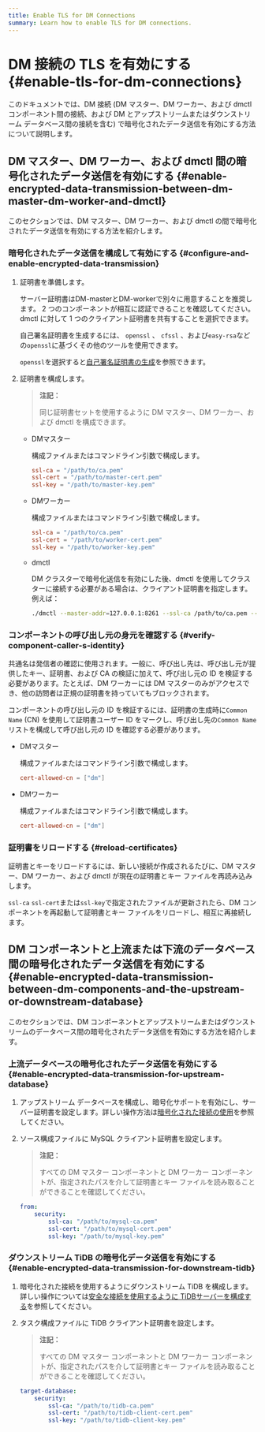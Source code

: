 ```yaml
---
title: Enable TLS for DM Connections
summary: Learn how to enable TLS for DM connections.
---
```


# DM 接続の TLS を有効にする {#enable-tls-for-dm-connections}

このドキュメントでは、DM 接続 (DM マスター、DM ワーカー、および dmctl コンポーネント間の接続、および DM とアップストリームまたはダウンストリーム データベース間の接続を含む) で暗号化されたデータ送信を有効にする方法について説明します。

## DM マスター、DM ワーカー、および dmctl 間の暗号化されたデータ送信を有効にする {#enable-encrypted-data-transmission-between-dm-master-dm-worker-and-dmctl}

このセクションでは、DM マスター、DM ワーカー、および dmctl の間で暗号化されたデータ送信を有効にする方法を紹介します。

### 暗号化されたデータ送信を構成して有効にする {#configure-and-enable-encrypted-data-transmission}

1.  証明書を準備します。

    サーバー証明書はDM-masterとDM-workerで別々に用意することを推奨します。 2 つのコンポーネントが相互に認証できることを確認してください。 dmctl に対して 1 つのクライアント証明書を共有することを選択できます。

    自己署名証明書を生成するには、 `openssl` 、 `cfssl` 、および`easy-rsa`などの`openssl`に基づくその他のツールを使用できます。

    `openssl`を選択すると[自己署名証明書の生成](/dm/dm-generate-self-signed-certificates.md)を参照できます。

2.  証明書を構成します。

    > **注記：**
    >
    > 同じ証明書セットを使用するように DM マスター、DM ワーカー、および dmctl を構成できます。

    -   DMマスター

        構成ファイルまたはコマンドライン引数で構成します。

        ```toml
        ssl-ca = "/path/to/ca.pem"
        ssl-cert = "/path/to/master-cert.pem"
        ssl-key = "/path/to/master-key.pem"
        ```

    -   DMワーカー

        構成ファイルまたはコマンドライン引数で構成します。

        ```toml
        ssl-ca = "/path/to/ca.pem"
        ssl-cert = "/path/to/worker-cert.pem"
        ssl-key = "/path/to/worker-key.pem"
        ```

    -   dmctl

        DM クラスターで暗号化送信を有効にした後、dmctl を使用してクラスターに接続する必要がある場合は、クライアント証明書を指定します。例えば：

        ```bash
        ./dmctl --master-addr=127.0.0.1:8261 --ssl-ca /path/to/ca.pem --ssl-cert /path/to/client-cert.pem --ssl-key /path/to/client-key.pem
        ```

### コンポーネントの呼び出し元の身元を確認する {#verify-component-caller-s-identity}

共通名は発信者の確認に使用されます。一般に、呼び出し先は、呼び出し元が提供したキー、証明書、および CA の検証に加えて、呼び出し元の ID を検証する必要があります。たとえば、DM ワーカーには DM マスターのみがアクセスでき、他の訪問者は正規の証明書を持っていてもブロックされます。

コンポーネントの呼び出し元の ID を検証するには、証明書の生成時に`Common Name` (CN) を使用して証明書ユーザー ID をマークし、呼び出し先の`Common Name`リストを構成して呼び出し元の ID を確認する必要があります。

-   DMマスター

    構成ファイルまたはコマンドライン引数で構成します。

    ```toml
    cert-allowed-cn = ["dm"]
    ```

-   DMワーカー

    構成ファイルまたはコマンドライン引数で構成します。

    ```toml
    cert-allowed-cn = ["dm"]
    ```

### 証明書をリロードする {#reload-certificates}

証明書とキーをリロードするには、新しい接続が作成されるたびに、DM マスター、DM ワーカー、および dmctl が現在の証明書とキー ファイルを再読み込みします。

`ssl-ca` `ssl-cert`または`ssl-key`で指定されたファイルが更新されたら、DM コンポーネントを再起動して証明書とキー ファイルをリロードし、相互に再接続します。

## DM コンポーネントと上流または下流のデータベース間の暗号化されたデータ送信を有効にする {#enable-encrypted-data-transmission-between-dm-components-and-the-upstream-or-downstream-database}

このセクションでは、DM コンポーネントとアップストリームまたはダウンストリームのデータベース間の暗号化されたデータ送信を有効にする方法を紹介します。

### 上流データベースの暗号化されたデータ送信を有効にする {#enable-encrypted-data-transmission-for-upstream-database}

1.  アップストリーム データベースを構成し、暗号化サポートを有効にし、サーバー証明書を設定します。詳しい操作方法は[暗号化された接続の使用](https://dev.mysql.com/doc/refman/8.0/en/using-encrypted-connections.html)を参照してください。

2.  ソース構成ファイルに MySQL クライアント証明書を設定します。

    > **注記：**
    >
    > すべての DM マスター コンポーネントと DM ワーカー コンポーネントが、指定されたパスを介して証明書とキー ファイルを読み取ることができることを確認してください。

    ```yaml
    from:
        security:
            ssl-ca: "/path/to/mysql-ca.pem"
            ssl-cert: "/path/to/mysql-cert.pem"
            ssl-key: "/path/to/mysql-key.pem"
    ```

### ダウンストリーム TiDB の暗号化データ送信を有効にする {#enable-encrypted-data-transmission-for-downstream-tidb}

1.  暗号化された接続を使用するようにダウンストリーム TiDB を構成します。詳しい操作については[安全な接続を使用するように TiDBサーバーを構成する](/enable-tls-between-clients-and-servers.md#configure-tidb-server-to-use-secure-connections)を参照してください。

2.  タスク構成ファイルに TiDB クライアント証明書を設定します。

    > **注記：**
    >
    > すべての DM マスター コンポーネントと DM ワーカー コンポーネントが、指定されたパスを介して証明書とキー ファイルを読み取ることができることを確認してください。

    ```yaml
    target-database:
        security:
            ssl-ca: "/path/to/tidb-ca.pem"
            ssl-cert: "/path/to/tidb-client-cert.pem"
            ssl-key: "/path/to/tidb-client-key.pem"
    ```
